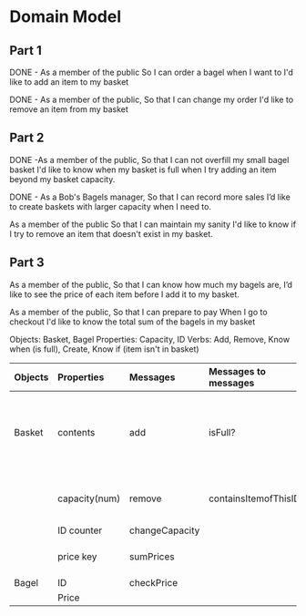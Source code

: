 # Domain Model

## Part 1

DONE - As a member of the public
So I can order a bagel when I want to
I'd like to add an item to my basket

DONE - As a member of the public,
So that I can change my order
I'd like to remove an item from my basket

## Part 2

DONE -As a member of the public,
So that I can not overfill my small bagel basket
I'd like to know when my basket is full when I try adding an item beyond my basket capacity.

DONE - As a Bob's Bagels manager,
So that I can record more sales
I’d like to create baskets with larger capacity when I need to.

As a member of the public
So that I can maintain my sanity
I'd like to know if I try to remove an item that doesn't exist in my basket.

## Part 3

As a member of the public,
So that I can know how much my bagels are,
I’d like to see the price of each item before I add it to my basket.

As a member of the public,
So that I can prepare to pay
When I go to checkout I'd like to know the total sum of the bagels in my basket

Objects: Basket, Bagel
Properties: Capacity, ID
Verbs: Add, Remove, Know when (is full), Create, Know if (item isn't in basket)

| Objects | Properties    | Messages       | Messages to messages | Output                                                 |
| :------ | :------------ | :------------- | :------------------- | :----------------------------------------------------- |
| Basket  | contents      | add            | isFull?              | contents + new item with next ID, increment ID counter |
|         | capacity(num) | remove         | containsItemofThisID | contents - the removed item                            |
|         | ID counter    | changeCapacity |                      | number                                                 |
|         | price key     | sumPrices      |                      | function that adds all prices                          |
| Bagel   | ID            | checkPrice     |                      |                                                        |
|         | Price         |                |                      |                                                        |
